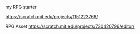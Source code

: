 my RPG starter

https://scratch.mit.edu/projects/1151223766/

RPG Asset   https://scratch.mit.edu/projects/730420796/editor/